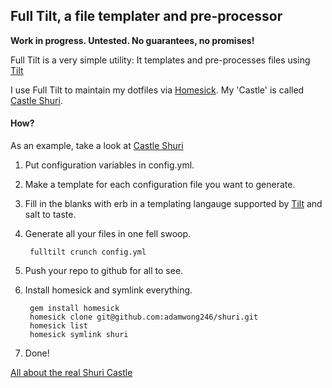 ## Full Tilt, a file templater and pre-processor

**Work in progress. Untested. No guarantees, no promises!**

Full Tilt is a very simple utility: It templates and pre-processes files using [Tilt](https://github.com/rtomayko/tilt)

I use Full Tilt to maintain my dotfiles via [Homesick](https://github.com/technicalpickles/homesick). My 'Castle' is called [Castle Shuri](https://github.com/adamwong246/shuri). 

#### How?

As an example, take a look at [Castle Shuri](https://github.com/adamwong246/shuri)

1. Put configuration variables in config.yml.
2. Make a template for each configuration file you want to generate.
3. Fill in the blanks with erb in a templating langauge supported by [Tilt](https://github.com/rtomayko/tilt) and salt to taste.
4. Generate all your files in one fell swoop.

        fulltilt crunch config.yml
5. Push your repo to github for all to see. 
6. Install homesick and symlink everything.
        
        gem install homesick
        homesick clone git@github.com:adamwong246/shuri.git
        homesick list
        homesick symlink shuri
        
7. Done!

[All about the real Shuri Castle](http://en.wikipedia.org/wiki/Shuri_Castle)
